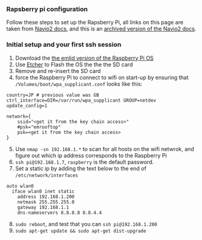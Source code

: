 ### Rapsberry pi configuration
Follow these steps to set up the Rapsberry Pi, all links on this page are taken from [Navio2 docs](https://docs.emlid.com/navio2/common/ardupilot/configuring-raspberry-pi/), and this is an [archived version of the Navio2 docs](https://web.archive.org/web/20200906175643/https://docs.emlid.com/navio2/common/ardupilot/configuring-raspberry-pi/).

### Initial setup and your first ssh session
1. Download the [the emlid version of the Raspberry Pi OS](http://files.emlid.com/images/emlid-raspbian-20200922.img.xz)
2. Use [Etcher](https://etcher.io/) to Flash the OS the the the SD card
3. Remove and re-insert the SD card
4. force the Raspberry Pi to connect to wifi on start-up by ensuring that `/Volumes/boot/wpa_supplicant.conf` looks like this: 
```
country=JP # previous value was GB
ctrl_interface=DIR=/var/run/wpa_supplicant GROUP=netdev
update_config=1

network={
	ssid="<get it from the key chain access>"
	#psk="emrooftop"
	psk=<get it from the key chain access>
}
```
5. Use `nmap -sn 192.168.1.*` to scan for all hosts on the wifi netwrok, and figure out which ip address corresponds to the Raspberry Pi
6. `ssh pi@192.168.1.7`, `raspberry` is the default password.
7. Set a static ip by adding the text below to the end of `/etc/network/interfaces`
```
auto wlan0
  iface wlan0 inet static
    address 192.168.1.200
    netmask 255.255.255.0
    gateway 192.168.1.1
    dns-nameservers 8.8.8.8 8.8.4.4
```
8. `sudo reboot`, and test that you can `ssh pi@192.168.1.200`
9. `sudo apt-get update && sudo apt-get dist-upgrade`